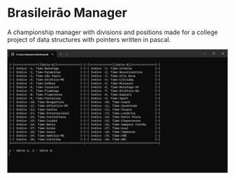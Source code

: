 # Brasileirão Manager
A championship manager with divisions and positions made for a college project of data structures with pointers written in pascal.

![Alt text](https://github.com/barrosgusta/brasileirao_manager/blob/main/screenshots/main.png)
